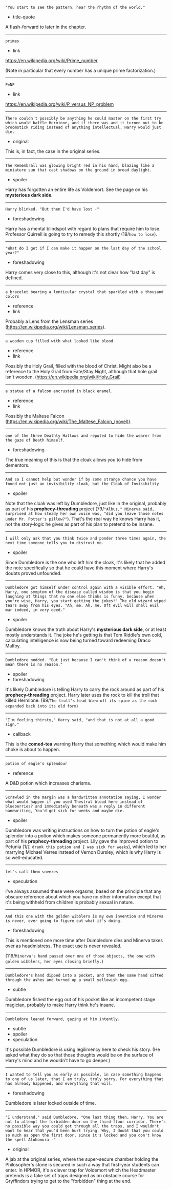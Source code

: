 ```
"You start to see the pattern, hear the rhythm of the world."
```

* title-quote

A flash-forward to later in the chapter.

---

```
primes
```

* link

https://en.wikipedia.org/wiki/Prime_number

(Note in particular that every number has a unique prime factorization.)

---

```
P=NP
```

* link

https://en.wikipedia.org/wiki/P_versus_NP_problem

---

```
There couldn't possibly be anything he could master on the first try
which would baffle Hermione, and if there was and it turned out to be
broomstick riding instead of anything intellectual, Harry would just
die.
```

* original

This is, in fact, the case in the original series.

---

```
The Remembrall was glowing bright red in his hand, blazing like a
miniature sun that cast shadows on the ground in broad daylight.
```

* spoiler

Harry has forgotten an entire life as Voldemort.  See the page on his
**mysterious dark side**.

---

```
Harry blinked. "But then I'd have lost -"
```

* foreshadowing

Harry has a mental blindspot with regard to plans that require him to
lose.  Professor Quirrell is going to try to remedy this shortly
(19/`how to lose`).

---

```
"What do I get if I can make it happen on the last day of the school
year?"
```

* foreshadowing

Harry comes very close to this, although it's not clear how "last day"
is defined.

---

```
a bracelet bearing a lenticular crystal that sparkled with a thousand
colors
```

* reference
* link

Probably a Lens from the Lensman series
(https://en.wikipedia.org/wiki/Lensman_series).

---

```
a wooden cup filled with what looked like blood
```

* reference
* link

Possibly the Holy Grail, filled with the blood of Christ.  Might also
be a reference to the Holy Grail from Fate/Stay Night, although that
hole grail isn't wooden.  (https://en.wikipedia.org/wiki/Holy_Grail)

---

```
a statue of a falcon encrusted in black enamel.
```

* reference
* link

Possibly the Maltese Falcon (https://en.wikipedia.org/wiki/The_Maltese_Falcon_(novel)).

---

```
one of the three Deathly Hallows and reputed to hide the wearer from
the gaze of Death himself.
```

* foreshadowing

The true meaning of this is that the cloak allows you to hide from
dementors.

---

```
And so I cannot help but wonder if by some strange chance you have
found not just an invisibility cloak, but the Cloak of Invisibility
```

* spoiler

Note that the cloak was left by Dumbledore, just like in the original,
probably as part of his **prophecy-threading** project (79/`"Albus,"
Minerva said, surprised at how steady her own voice was, "did you
leave those notes under Mr. Potter's pillow?"`).  That's the real way
he knows Harry has it, not the story-logic he gives as part of his
plan to pretend to be insane.

---

```
I will only ask that you think twice and ponder three times again, the
next time someone tells you to distrust me.
```

* spoiler

Since Dumbledore is the one who left him the cloak, it's likely that
he added the note specifically so that he could have this moment where
Harry's doubts proved unfounded.

---

```
Dumbledore got himself under control again with a visible effort. "Ah,
Harry, one symptom of the disease called wisdom is that you begin
laughing at things that no one else thinks is funny, because when
you're wise, Harry, you start getting the jokes!" The old wizard wiped
tears away from his eyes. "Ah, me. Ah, me. Oft evil will shall evil
mar indeed, in very deed."
```

* spoiler

Dumbledore knows the truth about Harry's **mysterious dark side**, or
at least mostly understands it.  The joke he's getting is that Tom
Riddle's own cold, calculating intelligence is now being turned toward
redeeming Draco Malfoy.

---

```
Dumbledore nodded. "But just because I can't think of a reason doesn't
mean there is no reason."
```

* spoiler
* foreshadowing

It's likely Dumbledore is telling Harry to carry the rock around as
part of his **prophecy-threading** project.  Harry later uses the rock
to kill the troll that killed Hermione.  (89/`The troll's head blew
off its spine as the rock expanded back into its old form`)

---

```
"I'm feeling thirsty," Harry said, "and that is not at all a good
sign."
```

* callback

This is the **comed-tea** warning Harry that something which would
make him choke is about to happen.

---

```
potion of eagle's splendour
```

* reference

A D&D potion which increases charisma.

---

```
Scrawled in the margin was a handwritten annotation saying, I wonder
what would happen if you used Thestral blood here instead of
blueberries? and immediately beneath was a reply in different
handwriting, You'd get sick for weeks and maybe die.
```

* spoiler

Dumbledore was writing instructions on how to turn the potion of
eagle's splendor into a potion which makes someone permanently more
beatiful, as part of his **prophecy-threading** project.  Lily gave
the improved potion to Petunia (1/`I drank this potion and I was sick
for weeks`), which led to her marrying Michael Verres instead of
Vernon Dursley, which is why Harry is so well-educated.

---

```
let's call them sneezes
```

* speculation

I've always assumed these were orgasms, based on the principle that
any obscure reference about which you have no other information except
that it's being withheld from children is probably sexual in nature.

---

```
And this one with the golden wibblers is my own invention and Minerva
is never, ever going to figure out what it's doing.
```

* foreshadowing

This is mentioned one more time after Dumbledore dies and Minerva
takes over as headmistress.  The exact use is never revealed.

(119/`Minerva's hand passed over one of those objects, the one with
golden wibblers, her eyes closing briefly.`)

---

```
Dumbledore's hand dipped into a pocket, and then the same hand sifted
through the ashes and turned up a small yellowish egg.
```

* subtle

Dumbledore fished the egg out of his pocket like an incompetent stage
magician, probably to make Harry think he's insane.

---

```
Dumbledore leaned forward, gazing at him intently.
```

* subtle
* spoiler
* speculation

It's possible Dumbledore is using legilimency here to check his
story.  (He asked what they do so that those thoughts would be on the
surface of Harry's mind and he wouldn't have to go deeper.)

---

```
I wanted to tell you as early as possible, in case something happens
to one of us later, that I am truly, truly sorry. For everything that
has already happened, and everything that will.
```

* foreshadowing

Dumbledore is later locked outside of time.

---

```
"I understand," said Dumbledore. "One last thing then, Harry. You are
not to attempt the forbidden door on the third-floor corridor. There's
no possible way you could get through all the traps, and I wouldn't
want to hear that you'd been hurt trying. Why, I doubt that you could
so much as open the first door, since it's locked and you don't know
the spell Alohomora -"
```

* original

A jab at the original series, where the super-secure chamber holding
the Philosopher's stone is secured in such a way that first-year
students can enter.  In HPMOR, it's a clever trap for Voldemort which
the Headmaster pretends is a fake set of traps designed as on obstacle
course for Gryffindors trying to get to the "forbidden" thing at the
end.
